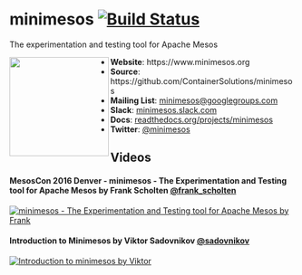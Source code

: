 # minimesos [![Build Status](https://travis-ci.org/ContainerSolutions/minimesos.svg?branch=master)](https://travis-ci.org/ContainerSolutions/minimesos)

The experimentation and testing tool for Apache Mesos

<img align="left" width="175" src="https://github.com/ContainerSolutions/minimesos/raw/master/images/minimesos.png">
<ul>
<li><strong>Website</strong>: https://www.minimesos.org
<li><strong>Source</strong>: https://github.com/ContainerSolutions/minimesos
<li><strong>Mailing List</strong>: <a href="https://groups.google.com/d/forum/minimesos">minimesos@googlegroups.com</a>
<li><strong>Slack</strong>: <a href="https://minimesos.slack.com">minimesos.slack.com</a>
<li><strong>Docs</strong>: <a href="https://readthedocs.org/projects/minimesos">readthedocs.org/projects/minimesos</a>
<li><strong>Twitter</strong>: <a href="https://twitter.com/minimesos">@minimesos</a>
</ul>
</p>

## Videos

#### MesosCon 2016 Denver - minimesos - The Experimentation and Testing tool for Apache Mesos by Frank Scholten [@frank_scholten](https://twitter.com/Frank_Scholten)

[![minimesos - The Experimentation and Testing tool for Apache Mesos by Frank](https://github.com/ContainerSolutions/minimesos/raw/master/images/minimesos-talk.jpg)](https://www.youtube.com/watch?v=J14_H4T0JB0)

#### Introduction to Minimesos by Viktor Sadovnikov [@sadovnikov](https://twitter.com/sadovnikov)

[![Introduction to minimesos by Viktor](https://raw.githubusercontent.com/containersolutions/minimesos/master/docs/images/introduction-to-minimesos-screenshot.jpg)](https://www.youtube.com/watch?v=jVGyz8sCZSU)

